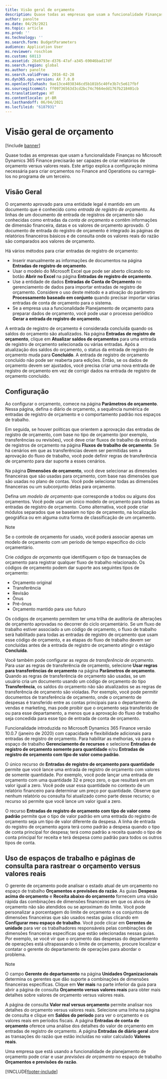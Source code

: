 ```yaml
---
title: Visão geral de orçamento
description: Quase todas as empresas que usam a funcionalidade Finanças no Microsoft Dynamics 365 Finance precisarão ser capazes de criar relatórios de orçamento versus valores reais. Este artigo explica a configuração mínima necessária para criar orçamentos no Finance and Operations ou carregá-los no programa de um terceiro.
author: panolte
ms.date: 04/29/2021
ms.topic: article
ms.prod: ''
ms.technology: ''
ms.search.form: BudgetParameters
audience: Application User
ms.reviewer: roschlom
ms.custom: 60113
ms.assetid: 28a9793e-d376-47af-a345-69046bad17df
ms.search.region: global
ms.author: panolte
ms.search.validFrom: 2016-02-28
ms.dyn365.ops.version: AX 7.0.0
ms.openlocfilehash: 9ae13ce4038346cd5b101b5c40fe3b7c5e617fbf
ms.sourcegitcommit: ff09736563d3cd2bc74c7664edd1767b218401cb
ms.translationtype: HT
ms.contentlocale: pt-BR
ms.lasthandoff: 06/04/2021
ms.locfileid: "6187931"
---
```

# <a name="budgeting-overview"></a>Visão geral de orçamento 

[!include [banner](../includes/banner.md)]

Quase todas as empresas que usam a funcionalidade Finanças no Microsoft Dynamics 365 Finance precisarão ser capazes de criar relatórios de orçamento versus valores reais. Este artigo explica a configuração mínima necessária para criar orçamentos no Finance and Operations ou carregá-los no programa de um terceiro.

## <a name="overview"></a>Visão Geral

O orçamento aprovado para uma entidade legal é mantido em um documento que é conhecido como *entrada de registro de orçamento*. As linhas de um documento de entrada de registros de orçamento são conhecidas como entradas da *conta de orçamento* e contêm informações de dimensão financeira, datas e os valores de orçamento aprovado. O documento de entrada do registro de orçamento é integrado às páginas de relatórios financeiros básicos e de consulta onde os valores reais do razão são comparados aos valores de orçamento. 

Há vários métodos para criar entradas de registro de orçamento:

-   Inserir manualmente as informações de documentos na página **Entradas de registro de orçamento**.
-   Usar o modelo do Microsoft Excel que pode ser aberto clicando no botão **Abrir no Excel** na página **Entradas de registro de orçamento**.
-   Use a entidade de dados **Entradas de Conta de Orçamento** no gerenciamento de dados para importar entradas de registro de orçamento. Considere o uso deste método e a ativação do parâmetro **Processamento** **baseado em conjunto** quando precisar importar várias entradas de conta de orçamento para o sistema.
-   Se a empresa usa a funcionalidade Planejamento de orçamento para preparar dados de orçamento, você pode usar o processo periódico **Gerar a entrada de registro de orçamento**.

A entrada de registro de orçamento é considerada concluída quando os saldos do orçamento são atualizados. Na página **Entradas de registro de orçamento**, clique em **Atualizar saldos de orçamentos** para uma entrada de registro de orçamento selecionada ou várias entradas. Após a atualização dos saldos do orçamento, o status da entrada de registro de orçamento muda para **Concluído**. A entrada de registro de orçamento concluído não pode ser reaberta para edições. Então, se os dados de orçamento devem ser ajustados, você precisa criar uma nova entrada de registro de orçamento em vez de corrigir dados na entrada de registro de orçamento concluído.

## <a name="configuration"></a>Configuração
Ao configurar o orçamento, comece na página **Parâmetros de orçamento**. Nessa página, defina o diário de orçamento, a sequência numérica de entradas de registro de orçamento e o comportamento padrão nos espaços de trabalho.

Em seguida, se houver políticas que orientem a aprovação das entradas de registro de orçamento, com base no tipo de orçamento (por exemplo, transferências ou revisões), você deve criar fluxos de trabalho da entrada de registros de orçamento na página **Fluxos de trabalho de orçamento**. Se há cenários em que as transferências devem ser permitidas sem a aprovação do fluxo de trabalho, você pode definir regras de transferência de orçamento para dar suporte a esses cenários. 

Na página **Dimensões de orçamento**, você deve selecionar as dimensões financeiras que são usadas para orçamento, com base nas dimensões que são usadas no plano de contas. Você pode selecionar todas as dimensões financeiras ou um subconjunto delas para orçamento.

Defina um *modelo de orçamento* que corresponde a todos ou alguns dos orçamentos. Você pode usar um único modelo de orçamento para todas as entradas de registro de orçamento. Como alternativa, você pode criar módulos separados que se baseiam no tipo de orçamento, na localização geográfica ou em alguma outra forma de classificação de um orçamento. 

> [!NOTE] 
> Se o controle de orçamento for usado, você poderá associar apenas um modelo de orçamento com um período de tempo específico do ciclo orçamentário. 

Crie *códigos de orçamento* que identifiquem o tipo de transações de orçamento para registrar qualquer fluxo de trabalho relacionado. Os códigos de orçamento podem dar suporte aos seguintes tipos de orçamento:

-   Orçamento original
-   Transferência
-   Revisão
-   Ônus
-   Pré-ônus
-   Orçamento mantido para uso futuro

Os códigos de orçamento permitem ter uma trilha de auditoria de alterações de orçamento aprovadas no decorrer do ciclo orçamentário. Se um fluxo de trabalho estiver associado a um código de orçamento, o fluxo de trabalho será habilitado para todas as entradas de registro de orçamento que usam esse código de orçamento, e as etapas do fluxo de trabalho devem ser concluídas antes de a entrada de registro de orçamento atingir o estágio **Concluída**.  

Você também pode configurar as *regras de transferência de orçamento*. Para usar as regras de transferência de orçamento, selecione **Usar regras para transferências de orçamento** na página **Parâmetros de orçamento**. Quando as regras de transferência de orçamento são usadas, se um usuário cria um documento usando um código de orçamento do tipo **Transferência**, os saldos do orçamento não são atualizados se as regras de transferência de orçamento são violadas. Por exemplo, você pode permitir documentos de transferência de orçamento, onde o orçamento de despesas é transferido entre as contas principais para o departamento de vendas e marketing, mas pode proibir que o orçamento seja transferido de ou para esse departamento, a menos que a aprovação do fluxo de trabalho seja concedida para esse tipo de entrada de conta de orçamento.

Funcionalidade introduzida no Microsoft Dynamics 365 Finance versão 10.0.7 (janeiro de 2020) com capacidade e flexibilidade adicionais para entradas de registro de orçamento. Para habilitar as melhorias, vá para o espaço de trabalho **Gerenciamento de recursos** e selecione **Entradas de registro de orçamento somente para quantidade** e/ou **Entradas de registro de orçamento com tipo de valor como padrão**.

O único recurso de **Entradas de registro de orçamento para quantidade** permite que você lance uma entrada de registro de orçamento com valores de somente quantidade. Por exemplo, você pode lançar uma entrada de orçamento com uma quantidade 32 e preço zero, o que resultará em um valor igual a zero. Você pode usar essa quantidade no contexto de um relatório financeiro para determinar um preço por quantidade. Observe que nenhum relatório ou consulta foi atualizado como parte desse recurso; o recurso só permite que você lance um valor igual a zero.

O recurso **Entradas de registro de orçamento com tipo de valor como padrão** permite que o tipo de valor padrão em uma entrada do registro de orçamento seja um tipo de valor diferente da despesa. A linha de entrada do registro de orçamento agora terá como padrão a despesa quando o tipo de conta principal for despesa; terá como padrão a receita quando o tipo de conta principal for receita e terá despesa como padrão para todos os outros tipos de conta.

## <a name="using-workspaces-and-inquiry-pages-to-track-budget-vs-actuals"></a>Uso de espaços de trabalho e páginas de consulta para rastrear o orçamento versus valores reais
O gerente de orçamento pode analisar o estado atual de um orçamento no espaço de trabalho **Orçamentos e previsões do razão**. As guias **Despesa acima do orçamento** e **Receita abaixo do orçamento** fornecem uma visão rápida das combinações de dimensões financeiras em que os alvos de orçamento não são atendidos ou se aproximam do limite. Você pode personalizar a porcentagem do limite de orçamento e os conjuntos de dimensões financeiras que são usados nestas guias clicando em **Configurar meu espaço de trabalho**. Você pode clicar em **Gerentes de unidade** para ver os trabalhadores responsáveis pelas combinações de dimensões financeiras específicas que estão selecionadas nessas guias. Por exemplo, se você vir que o orçamento das despesas do departamento de operações está ultrapassando o limite de orçamento, procure localizar e contatar o gerente do departamento de operações para abordar o problema. 

> [!NOTE] 
> O campo **Gerente do departamento** na página **Unidades Organizacionais** determina os gerentes que dão suporte a combinações de dimensões financeiras específicas. Clique em **Ver mais** na parte inferior da guia para abrir a página de consulta **Orçamento versus valores reais** para obter mais detalhes sobre valores de orçamento versus valores reais. 

A página de consulta **Valor real versus orçamento** permite analisar nos detalhes do orçamento versus valores reais. Selecione uma linha na página de consulta e clique em **Saldos do período** para ver o orçamento e os valores reais em períodos fiscais. A página **Entradas de conta de orçamento** oferece uma análise dos detalhes do valor de orçamento em entradas de registro de orçamento. A página **Entradas de diário geral** abre as transações do razão que estão incluídas no valor calculado **Valores reais**. 

Uma empresa que está usando a funcionalidade de planejamento de orçamento pode criar e usar *previsões de orçamento* no espaço de trabalho **Orçamentos e previsões do razão**.





[!INCLUDE[footer-include](../../includes/footer-banner.md)]
